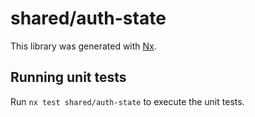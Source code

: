 # shared/auth-state

This library was generated with [Nx](https://nx.dev).

## Running unit tests

Run `nx test shared/auth-state` to execute the unit tests.
